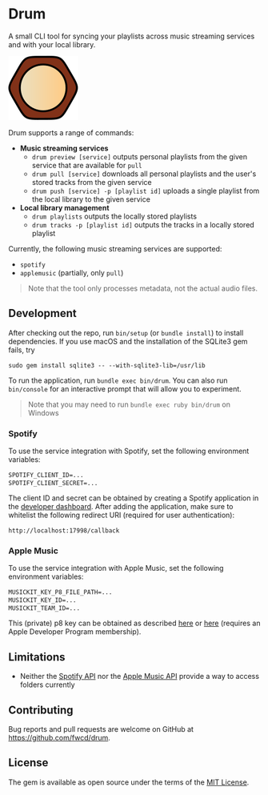 # Drum

A small CLI tool for syncing your playlists across music streaming services and with your local library.

![Icon](artwork/icon128.png)

Drum supports a range of commands:

* **Music streaming services**
    * `drum preview [service]` outputs personal playlists from the given service that are available for `pull`
    * `drum pull [service]` downloads all personal playlists and the user's stored tracks from the given service
    * `drum push [service] -p [playlist id]` uploads a single playlist from the local library to the given service
* **Local library management**
    * `drum playlists` outputs the locally stored playlists
    * `drum tracks -p [playlist id]` outputs the tracks in a locally stored playlist

Currently, the following music streaming services are supported:

* `spotify`
* `applemusic` (partially, only `pull`)

> Note that the tool only processes metadata, not the actual audio files.

## Development

After checking out the repo, run `bin/setup` (or `bundle install`) to install dependencies. If you use macOS and the installation of the SQLite3 gem fails, try

```
sudo gem install sqlite3 -- --with-sqlite3-lib=/usr/lib
```

To run the application, run `bundle exec bin/drum`. You can also run `bin/console` for an interactive prompt that will allow you to experiment.

> Note that you may need to run `bundle exec ruby bin/drum` on Windows

### Spotify

To use the service integration with Spotify, set the following environment variables:

```
SPOTIFY_CLIENT_ID=...
SPOTIFY_CLIENT_SECRET=...
```

The client ID and secret can be obtained by creating a Spotify application in the [developer dashboard](https://developer.spotify.com/dashboard/applications). After adding the application, make sure to whitelist the following redirect URI (required for user authentication):

```
http://localhost:17998/callback
```

### Apple Music

To use the service integration with Apple Music, set the following environment variables:

```
MUSICKIT_KEY_P8_FILE_PATH=...
MUSICKIT_KEY_ID=...
MUSICKIT_TEAM_ID=...
```

This (private) p8 key can be obtained as described [here](https://help.apple.com/developer-account/#/devce5522674) or [here](https://developer.apple.com/documentation/applemusicapi/getting_keys_and_creating_tokens) (requires an Apple Developer Program membership).

## Limitations

* Neither the [Spotify API](https://developer.spotify.com/documentation/general/guides/working-with-playlists/#folders) nor the [Apple Music API](https://github.com/Musish/Musish/issues/189#issuecomment-455749901) provide a way to access folders currently

## Contributing

Bug reports and pull requests are welcome on GitHub at https://github.com/fwcd/drum.

## License

The gem is available as open source under the terms of the [MIT License](https://opensource.org/licenses/MIT).
